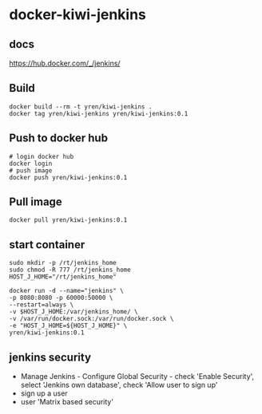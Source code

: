# docker-kiwi-jenkins

## docs
https://hub.docker.com/_/jenkins/

## Build
```
docker build --rm -t yren/kiwi-jenkins .
docker tag yren/kiwi-jenkins yren/kiwi-jenkins:0.1
```

## Push to docker hub
```
# login docker hub
docker login
# push image
docker push yren/kiwi-jenkins:0.1
```

## Pull image
```
docker pull yren/kiwi-jenkins:0.1
```

## start container
```
sudo mkdir -p /rt/jenkins_home
sudo chmod -R 777 /rt/jenkins_home
HOST_J_HOME="/rt/jenkins_home"
```

```
docker run -d --name="jenkins" \
-p 8080:8080 -p 60000:50000 \
--restart=always \
-v $HOST_J_HOME:/var/jenkins_home/ \
-v /var/run/docker.sock:/var/run/docker.sock \
-e "HOST_J_HOME=${HOST_J_HOME}" \
yren/kiwi-jenkins:0.1
```

## jenkins security
* Manage Jenkins - Configure Global Security - check 'Enable Security', select 'Jenkins own database', check 'Allow user to sign up'
* sign up a user
* user 'Matrix based security'
